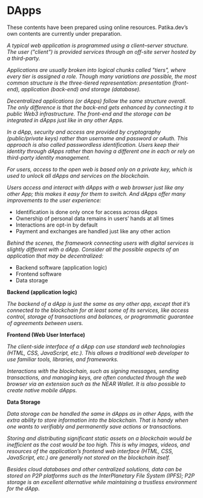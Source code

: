# DApps

These contents have been prepared using online resources. Patika.dev’s own contents are currently under preparation.

_A typical web application is programmed using a client–server structure. The user ("client") is provided services through an off-site server hosted by a third-party._

_Applications are usually broken into logical chunks called "tiers", where every tier is assigned a role. Though many variations are possible, the most common structure is the three-tiered representation: presentation (front-end), application (back-end) and storage (database)._

_Decentralized applications (or dApps) follow the same structure overall. The only difference is that the back-end gets enhanced by connecting it to public Web3 infrastructure. The front-end and the storage can be integrated in dApps just like in any other Apps._

_In a dApp, security and access are provided by cryptography (public/private keys) rather than username and password or oAuth. This approach is also called passwordless identification. Users keep their identity through dApps rather than having a different one in each or rely on third-party identity management._

_For users, access to the open web is based only on a private key, which is used to unlock all dApps and services on the blockchain._

_Users access and interact with dApps with a web browser just like any other App; this makes it easy for them to switch. And dApps offer many improvements to the user experience:_

- Identification is done only once for access across dApps
- Ownership of personal data remains in users’ hands at all times
- Interactions are opt-in by default
- Payment and exchanges are handled just like any other action

_Behind the scenes, the framework connecting users with digital services is slightly different with a dApp. Consider all the possible aspects of an application that may be decentralized:_

- Backend software (application logic)
- Frontend software
- Data storage


**Backend (application logic)**

_The backend of a dApp is just the same as any other app, except that it’s connected to the blockchain for at least some of its services, like access control, storage of transactions and balances, or programmatic guarantee of agreements between users._

**Frontend (Web User Interface)**

_The client-side interface of a dApp can use standard web technologies (HTML, CSS, JavaScript, etc.). This allows a traditional web developer to use familiar tools, libraries, and frameworks._

_Interactions with the blockchain, such as signing messages, sending transactions, and managing keys, are often conducted through the web browser via an extension such as the NEAR Wallet. It is also possible to create native mobile dApps._

**Data Storage**

_Data storage can be handled the same in dApps as in other Apps, with the extra ability to store information into the blockchain. That is handy when one wants to verifiably and permanently save actions or transactions._

_Storing and distributing significant static assets on a blockchain would be inefficient as the cost would be too high. This is why images, videos, and resources of the application’s frontend web interface (HTML, CSS, JavaScript, etc.) are generally not stored on the blockchain itself._

_Besides cloud databases and other centralized solutions, data can be stored on P2P platforms such as the InterPlanetary File System (IPFS); P2P storage is an excellent alternative while maintaining a trustless environment for the dApp._


